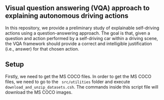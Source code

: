 ## Visual question answering (VQA) approach to explaining autonomous driving actions

In this repository, we provide a preliminary study of explainable self-driving actions using a question-answering approach. The goal is that, given a question and action performed by a self-driving car within a driving scene, the VQA framework should provide a correct and intelligible justification (i.e., answer) for that chosen action.  

## Setup

Firstly, we need to get the MS COCO files. In order to get the MS COCO files, we need to go to  the ``` src/utilities``` folder and execute ``` download_and_unzip_datasets.csh ```. The commands inside this script file will download the MS COCO images.
